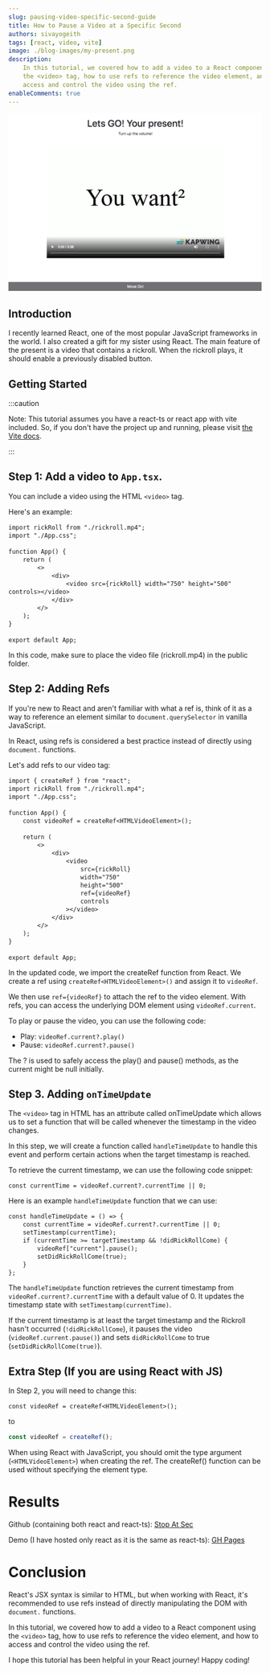 ```yaml
---
slug: pausing-video-specific-second-guide
title: How to Pause a Video at a Specific Second
authors: sivayogeith
tags: [react, video, vite]
image: ./blog-images/my-present.png
description:
    In this tutorial, we covered how to add a video to a React component using
    the <video> tag, how to use refs to reference the video element, and how to
    access and control the video using the ref.
enableComments: true
---
```


![My present to my sister](./blog-images/my-present.png)

## Introduction

I recently learned React, one of the most popular JavaScript frameworks in the
world. I also created a gift for my sister using React. The main feature of the
present is a video that contains a rickroll. When the rickroll plays, it should
enable a previously disabled button.

## Getting Started

:::caution

Note: This tutorial assumes you have a react-ts or react app with vite included.
So, if you don't have the project up and running, please visit
[the Vite docs](https://vitejs.dev/guide/#scaffolding-your-first-vite-project).

:::

## Step 1: Add a video to `App.tsx`.

You can include a video using the HTML `<video>` tag.

Here's an example:

```tsx
import rickRoll from "./rickroll.mp4";
import "./App.css";

function App() {
	return (
		<>
			<div>
				<video src={rickRoll} width="750" height="500" controls></video>
			</div>
		</>
	);
}

export default App;
```

In this code, make sure to place the video file (rickroll.mp4) in the public
folder.

## Step 2: Adding Refs

If you're new to React and aren't familiar with what a ref is, think of it as a
way to reference an element similar to `document.querySelector` in vanilla
JavaScript.

In React, using refs is considered a best practice instead of directly using
`document.` functions.

Let's add refs to our video tag:

```tsx
import { createRef } from "react";
import rickRoll from "./rickroll.mp4";
import "./App.css";

function App() {
	const videoRef = createRef<HTMLVideoElement>();

	return (
		<>
			<div>
				<video
					src={rickRoll}
					width="750"
					height="500"
					ref={videoRef}
					controls
				></video>
			</div>
		</>
	);
}

export default App;
```

In the updated code, we import the createRef function from React. We create a
ref using `createRef<HTMLVideoElement>()` and assign it to `videoRef`.

We then use `ref={videoRef}` to attach the ref to the video element. With refs,
you can access the underlying DOM element using `videoRef.current`.

To play or pause the video, you can use the following code:

-   Play: `videoRef.current?.play()`
-   Pause: `videoRef.current?.pause()`

The ? is used to safely access the play() and pause() methods, as the current
might be null initially.

## Step 3. Adding `onTimeUpdate`

The `<video>` tag in HTML has an attribute called onTimeUpdate which allows us
to set a function that will be called whenever the timestamp in the video
changes.

In this step, we will create a function called `handleTimeUpdate` to handle this
event and perform certain actions when the target timestamp is reached.

To retrieve the current timestamp, we can use the following code snippet:

```tsx
const currentTime = videoRef.current?.currentTime || 0;
```

Here is an example `handleTimeUpdate` function that we can use:

```tsx
const handleTimeUpdate = () => {
	const currentTime = videoRef.current?.currentTime || 0;
	setTimestamp(currentTime);
	if (currentTime >= targetTimestamp && !didRickRollCome) {
		videoRef["current"].pause();
		setDidRickRollCome(true);
	}
};
```

The `handleTimeUpdate` function retrieves the current timestamp from
`videoRef.current?.currentTime` with a default value of 0. It updates the
timestamp state with `setTimestamp(currentTime)`.

If the current timestamp is at least the target timestamp and the Rickroll
hasn't occurred (`!didRickRollCome`), it pauses the video
(`videoRef.current.pause()`) and sets `didRickRollCome` to true
(`setDidRickRollCome(true)`).

## Extra Step (If you are using React with JS)

In Step 2, you will need to change this:

```tsx
const videoRef = createRef<HTMLVideoElement>();
```

to

```jsx
const videoRef = createRef();
```

When using React with JavaScript, you should omit the type argument
(`<HTMLVideoElement>`) when creating the ref. The createRef() function can be
used without specifying the element type.

# Results

Github (containing both react and react-ts):
[Stop At Sec](https://github.com/Sivayogeith/stop-at-sec)

Demo (I have hosted only react as it is the same as react-ts):
[GH Pages](https://sivayogeith.github.io/stop-at-sec/)

# Conclusion

React's JSX syntax is similar to HTML, but when working with React, it's
recommended to use refs instead of directly manipulating the DOM with
`document.` functions.

In this tutorial, we covered how to add a video to a React component using the
`<video>` tag, how to use refs to reference the video element, and how to access
and control the video using the ref.

I hope this tutorial has been helpful in your React journey! Happy coding!
